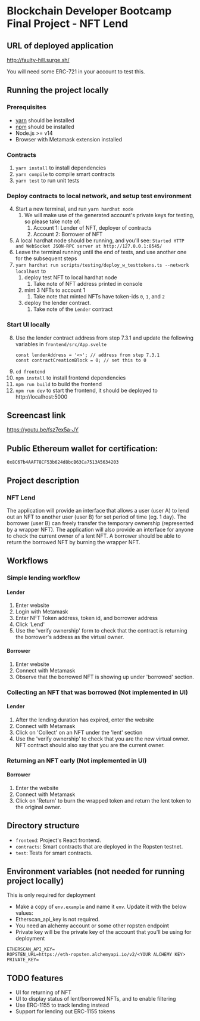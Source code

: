 # Blockchain Developer Bootcamp Final Project - NFT Lend
## URL of deployed application
http://faulty-hill.surge.sh/

You will need some ERC-721 in your account to test this. 

## Running the project locally
### Prerequisites
* [yarn](https://classic.yarnpkg.com/lang/en/docs/install/) should be installed
* [npm](https://docs.npmjs.com/downloading-and-installing-node-js-and-npm) should be installed
* Node.js >= v14
* Browser with Metamask extension installed

### Contracts
1. `yarn install` to install dependencies
2. `yarn compile` to compile smart contracts
3. `yarn test` to run unit tests

### Deploy contracts to local network, and setup test environment
4. Start a new terminal, and run `yarn hardhat node`
   1. We will make use of the generated account's private keys for testing, so please take note of:
      1. Account 1: Lender of NFT, deployer of contracts
      2. Account 2: Borrower of NFT
5. A local hardhat node should be running, and you'll see: `Started HTTP and WebSocket JSON-RPC server at http://127.0.0.1:8545/`
6. Leave the terminal running until the end of tests, and use another one for the subsequent steps
7. `yarn hardhat run scripts/testing/deploy_w_testtokens.ts --network localhost` to 
   1. deploy test NFT to local hardhat node
      1. Take note of NFT address printed in console
   2. mint 3 NFTs to account 1
      1. Take note that minted NFTs have token-ids `0`, `1`, and `2`
   3. deploy the lender contract.
      1. Take note of the `Lender` contract

### Start UI locally
8. Use the lender contract address from step 7.3.1 and update the following variables in `frontend/src/App.svelte`
   ```
   const lenderAddress = '<>'; // address from step 7.3.1
   const contractCreationBlock = 0; // set this to 0
   ```
9. `cd frontend`
10. `npm install` to install frontend dependencies
11. `npm run build` to build the frontend
12. `npm run dev` to start the frontend, it should be deployed to http://localhost:5000

## Screencast link

https://youtu.be/fsz7ex5a-JY

## Public Ethereum wallet for certification:

`0x8C67b4AAF78CF53b624d8bcB63Ca7513A5634203`

## Project description

### NFT Lend
The application will provide an interface that allows a user (user A) to lend out an NFT to another user (user B) for set period of time (eg. 1 day). The borrower (user B) can freely transfer the temporary ownership (represented by a wrapper NFT).
The application will also provide an interface for anyone to check the current owner of a lent NFT.
A borrower should be able to return the borrowed NFT by burning the wrapper NFT.

## Workflows
### Simple lending workflow
#### Lender
1. Enter website
2. Login with Metamask
3. Enter NFT Token address, token id, and borrower address
4. Click 'Lend'
5. Use the 'verify ownership' form to check that the contract is returning the borrower's address as the virtual owner.

#### Borrower
1. Enter website
2. Connect with Metamask
3. Observe that the borrowed NFT is showing up under 'borrowed' section.

### Collecting an NFT that was borrowed (Not implemented in UI)
#### Lender
1. After the lending duration has expired, enter the website
2. Connect with Metamask
3. Click on 'Collect' on an NFT under the 'lent' section
4. Use the 'verify ownership' to check that you are the new virtual owner. NFT contract should also say that you are the current owner.

### Returning an NFT early (Not implemented in UI)
#### Borrower
1. Enter the website
2. Connect with Metamask
3. Click on 'Return' to burn the wrapped token and return the lent token to the original owner.

## Directory structure

- `frontend`: Project's React frontend.
- `contracts`: Smart contracts that are deployed in the Ropsten testnet.
- `test`: Tests for smart contracts.

## Environment variables (not needed for running project locally)
This is only required for deployment
* Make a copy of `env.example` and name it `env`. Update it with the below values:
* Etherscan_api_key is not required.
* You need an alchemy account or some other ropsten endpoint
* Private key will be the private key of the account that you'll be using for deployment
```
ETHERSCAN_API_KEY=
ROPSTEN_URL=https://eth-ropsten.alchemyapi.io/v2/<YOUR ALCHEMY KEY>
PRIVATE_KEY=
```

## TODO features
- UI for returning of NFT
- UI to display status of lent/borrowed NFTs, and to enable filtering
- Use ERC-1155 to track lending instead
- Support for lending out ERC-1155 tokens

